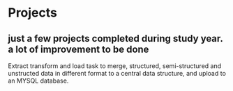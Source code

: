 # Projects
just a few projects completed during study year. a lot of improvement to be done
---
Extract transform and load task to merge, structured, semi-structured and unstructed data in different
format to a central data structure, and upload to an MYSQL database.
